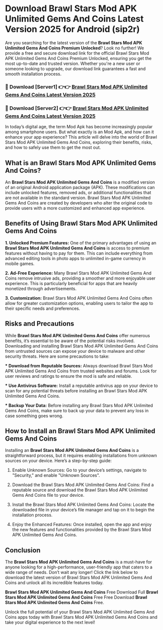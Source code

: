 # Download Brawl Stars Mod APK Unlimited Gems And Coins Latest Version 2025 for Android (sip2r)

Are you searching for the latest version of the <strong>Brawl Stars Mod APK Unlimited Gems And Coins Premium Unlocked</strong>? Look no further! We provide a free and secure download link for the official Brawl Stars Mod APK Unlimited Gems And Coins Premium Unlocked, ensuring you get the most up-to-date and trusted version. Whether you're a new user or someone looking to upgrade, our download link guarantees a fast and smooth installation process.


<h3>🔴 Download [Server1] 👉👉 <a href="https://appsnew.pages.dev?q=Brawl+Stars+Mod+APK+Unlimited+Gems+And+Coins&ref=2RT5">Brawl Stars Mod APK Unlimited Gems And Coins Latest Version 2025</a></h3>

<h3>🔴 Download [Server2] 👉👉 <a href="https://appsnew.pages.dev?q=Brawl+Stars+Mod+APK+Unlimited+Gems+And+Coins&ref=2RT5">Brawl Stars Mod APK Unlimited Gems And Coins Latest Version 2025</a></h3>


In today’s digital age, the term Mod Apk has become increasingly popular among smartphone users. But what exactly is an Mod Apk, and how can it enhance your app experience? This article will delve into the world of Brawl Stars Mod APK Unlimited Gems And Coins, exploring their benefits, risks, and how to safely use them to get the most out.


<h2>What is an Brawl Stars Mod APK Unlimited Gems And Coins?</h2>

An <strong>Brawl Stars Mod APK Unlimited Gems And Coins</strong> is a modified version of an original Android application package (APK). These modifications can include unlocked features, removed ads, or additional functionalities that are not available in the standard version. Brawl Stars Mod APK Unlimited Gems And Coins are created by developers who alter the original code to provide users with a more customized and enhanced app experience.


<h2>Benefits of Using Brawl Stars Mod APK Unlimited Gems And Coins</h2>

<strong> 1. Unlocked Premium Features:</strong> One of the primary advantages of using an <strong>Brawl Stars Mod APK Unlimited Gems And Coins</strong> is access to premium features without having to pay for them. This can include everything from advanced editing tools in photo apps to unlimited in-game currency in mobile games.

<strong> 2. Ad-Free Experience:</strong> Many Brawl Stars Mod APK Unlimited Gems And Coins remove intrusive ads, providing a smoother and more enjoyable user experience. This is particularly beneficial for apps that are heavily monetized through advertisements.

<strong> 3. Customization:</strong> Brawl Stars Mod APK Unlimited Gems And Coins often allow for greater customization options, enabling users to tailor the app to their specific needs and preferences.


<h2>Risks and Precautions</h2>

While <strong>Brawl Stars Mod APK Unlimited Gems And Coins</strong> offer numerous benefits, it’s essential to be aware of the potential risks involved. Downloading and installing Brawl Stars Mod APK Unlimited Gems And Coins from untrusted sources can expose your device to malware and other security threats. Here are some precautions to take:

<strong> * Download from Reputable Sources:</strong> Always download Brawl Stars Mod APK Unlimited Gems And Coins from trusted websites and forums. Look for user reviews and ratings to ensure the mod is safe and reliable.

<strong> * Use Antivirus Software:</strong> Install a reputable antivirus app on your device to scan for any potential threats before installing an Brawl Stars Mod APK Unlimited Gems And Coins.

<strong> * Backup Your Data:</strong> Before installing any Brawl Stars Mod APK Unlimited Gems And Coins, make sure to back up your data to prevent any loss in case something goes wrong.


<h2>How to Install an Brawl Stars Mod APK Unlimited Gems And Coins</h2>

Installing an <strong>Brawl Stars Mod APK Unlimited Gems And Coins</strong> is a straightforward process, but it requires enabling installations from unknown sources on your device. Here’s a step-by-step guide:

 1. Enable Unknown Sources: Go to your device’s settings, navigate to "Security," and enable "Unknown Sources".

 2. Download the Brawl Stars Mod APK Unlimited Gems And Coins: Find a reputable source and download the Brawl Stars Mod APK Unlimited Gems And Coins file to your device.

 3. Install the Brawl Stars Mod APK Unlimited Gems And Coins: Locate the downloaded file in your device’s file manager and tap on it to begin the installation process.

 4. Enjoy the Enhanced Features: Once installed, open the app and enjoy the new features and functionalities provided by the Brawl Stars Mod APK Unlimited Gems And Coins.


<h2><strong>Conclusion</strong></h2>

The <strong>Brawl Stars Mod APK Unlimited Gems And Coins</strong> is a must-have for anyone looking for a high-performance, user-friendly app that caters to a wide range of needs. Don’t wait any longer! Click the link below to download the latest version of Brawl Stars Mod APK Unlimited Gems And Coins and unlock all its incredible features today.

<strong>Brawl Stars Mod APK Unlimited Gems And Coins</strong> Free Download Full <strong>Brawl Stars Mod APK Unlimited Gems And Coins</strong> Free Free Download <strong>Brawl Stars Mod APK Unlimited Gems And Coins</strong> Free.

Unlock the full potential of your Brawl Stars Mod APK Unlimited Gems And Coins apps today with Brawl Stars Mod APK Unlimited Gems And Coins and take your digital experience to the next level!